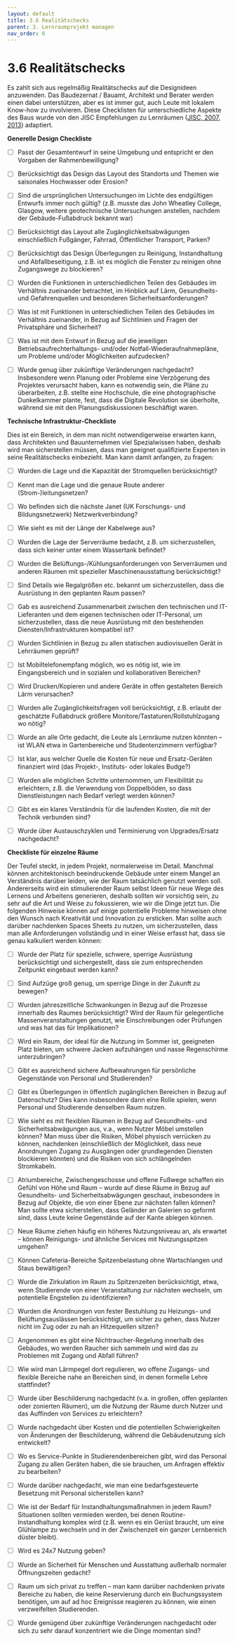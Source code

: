 ```yaml
---
layout: default
title: 3.6 Realitätschecks
parent: 3. Lernraumprojekt managen
nav_order: 6
---
```


# 3.6 Realitätschecks
Es zahlt sich aus regelmäßig Realitätschecks auf die Designideen
anzuwenden. Das Baudezernat / Bauamt, Architekt und Berater werden einen
dabei unterstützen, aber es ist immer gut, auch Leute mit lokalem
Know-how zu involvieren. Diese Checklisten für unterschiedliche Aspekte
des Baus wurde von den JISC Empfehlungen zu Lernräumen ([JISC, 2007, 2013](../Referenzen.md)) adaptiert.

**Generelle Design Checkliste**

- [ ]   Passt der Gesamtentwurf in seine Umgebung und entspricht er den
    Vorgaben der Rahmenbewilligung?

- [ ]   Berücksichtigt das Design das Layout des Standorts und Themen wie
    saisonales Hochwasser oder Erosion?

- [ ]   Sind die ursprünglichen Untersuchungen im Lichte des endgültigen
    Entwurfs immer noch gültig? (z.B. musste das John Wheatley College,
    Glasgow, weitere geotechnische Untersuchungen anstellen, nachdem der
    Gebäude-Fußabdruck bekannt war)

- [ ]  Berücksichtigt das Layout alle Zugänglichkeitsabwägungen
    einschließlich Fußgänger, Fahrrad, Öffentlicher Transport, Parken?

- [ ]  Berücksichtigt das Design Überlegungen zu Reinigung, Instandhaltung
    und Abfallbeseitigung, z.B. ist es möglich die Fenster zu reinigen
    ohne Zugangswege zu blockieren?

- [ ]  Wurden die Funktionen in unterschiedlichen Teilen des Gebäudes im
    Verhältnis zueinander betrachtet, im Hinblick auf Lärm, Gesundheits-
    und Gefahrenquellen und besonderen Sicherheitsanforderungen?

- [ ]  Was ist mit Funktionen in unterschiedlichen Teilen des Gebäudes im
    Verhältnis zueinander, in Bezug auf Sichtlinien und Fragen der
    Privatsphäre und Sicherheit?

- [ ]  Was ist mit dem Entwurf in Bezug auf die jeweiligen
    Betriebsaufrechterhaltungs- und/oder Notfall-Wiederaufnahmepläne, um
    Probleme und/oder Möglichkeiten aufzudecken?

- [ ]  Wurde genug über zukünftige Veränderungen nachgedacht? Insbesondere
    wenn Planung oder Probleme eine Verzögerung des Projektes verursacht
    haben, kann es notwendig sein, die Pläne zu überarbeiten, z.B.
    stellte eine Hochschule, die eine photographische Dunkelkammer
    plante, fest, dass die Digitale Revolution sie überholte, während
    sie mit den Planungsdiskussionen beschäftigt waren.

**Technische Infrastruktur-Checkliste**

Dies ist ein Bereich, in dem man nicht notwendigerweise erwarten kann,
dass Architekten und Bauunternehmen viel Spezialwissen haben, deshalb
wird man sicherstellen müssen, dass man geeignet qualifizierte Experten
in seine Realitätschecks einbezieht. Man kann damit anfangen, zu fragen:

- [ ]  Wurden die Lage und die Kapazität der Stromquellen berücksichtigt?

- [ ]  Kennt man die Lage und die genaue Route anderer
    (Strom-)leitungsnetzen?

- [ ]  Wo befinden sich die nächste Janet (UK Forschungs- und
    Bildungsnetzwerk) Netzwerkverbindung?

- [ ]  Wie sieht es mit der Länge der Kabelwege aus?

- [ ]  Wurden die Lage der Serverräume bedacht, z.B. um sicherzustellen,
    dass sich keiner unter einem Wassertank befindet?

- [ ]  Wurden die Belüftungs-/Kühlungsanforderungen von Serverräumen und
    anderen Räumen mit spezieller Maschinenausstattung berücksichtigt?

- [ ]  Sind Details wie Regalgrößen etc. bekannt um sicherzustellen, dass
    die Ausrüstung in den geplanten Raum passen?

- [ ]  Gab es ausreichend Zusammenarbeit zwischen den technischen und
    IT-Lieferanten und dem eigenen technischen oder IT-Personal, um
    sicherzustellen, dass die neue Ausrüstung mit den bestehenden
    Diensten/Infrastrukturen kompatibel ist?

- [ ]  Wurden Sichtlinien in Bezug zu allen statischen audiovisuellen Gerät
    in Lehrräumen geprüft?

- [ ]  Ist Mobiltelefonempfang möglich, wo es nötig ist, wie im
    Eingangsbereich und in sozialen und kollaborativen Bereichen?

- [ ]  Wird Drucken/Kopieren und andere Geräte in offen gestalteten Bereich
    Lärm verursachen?

- [ ]  Wurden alle Zugänglichkeitsfragen voll berücksichtigt, z.B. erlaubt
    der geschätzte Fußabdruck größere
    Monitore/Tastaturen/Rollstuhlzugang wo nötig?

- [ ]  Wurde an alle Orte gedacht, die Leute als Lernräume nutzen könnten –
    ist WLAN etwa in Gartenbereiche und Studentenzimmern verfügbar?

- [ ]  Ist klar, aus welcher Quelle die Kosten für neue und Ersatz-Geräten
    finanziert wird (das Projekt-, Instituts- oder lokales Budge?)

- [ ]  Wurden alle möglichen Schritte unternommen, um Flexibilität zu
    erleichtern, z.B. die Verwendung von Doppelböden, so dass
    Dienstleistungen nach Bedarf verlegt werden können?

- [ ]  Gibt es ein klares Verständnis für die laufenden Kosten, die mit der
    Technik verbunden sind?

- [ ]  Wurde über Austauschzyklen und Terminierung von Upgrades/Ersatz
    nachgedacht?

**Checkliste für einzelne Räume**

Der Teufel steckt, in jedem Projekt, normalerweise im Detail. Manchmal
können architektonisch beeindruckende Gebäude unter einem Mangel an
Verständnis darüber leiden, wie der Raum tatsächlich genutzt werden
soll. Andererseits wird ein stimulierender Raum selbst Ideen für neue
Wege des Lernens und Arbeitens generieren, deshalb sollten wir
vorsichtig sein, zu sehr auf die Art und Weise zu fokussieren, wie wir
die Dinge jetzt tun. Die folgenden Hinweise können auf einige
potentielle Probleme hinweisen ohne den Wunsch nach Kreativität und
Innovation zu ersticken. Man sollte auch darüber nachdenken Spaces
Sheets zu nutzen, um sicherzustellen, dass man alle Anforderungen
vollständig und in einer Weise erfasst hat, dass sie genau kalkuliert
werden können:

- [ ]  Wurde der Platz für spezielle, schwere, sperrige Ausrüstung
    berücksichtigt und sichergestellt, dass sie zum entsprechenden
    Zeitpunkt eingebaut werden kann?

- [ ]  Sind Aufzüge groß genug, um sperrige Dinge in der Zukunft zu
    bewegen?

- [ ]  Wurden jahreszeitliche Schwankungen in Bezug auf die Prozesse
    innerhalb des Raumes berücksichtigt? Wird der Raum für gelegentliche
    Massenveranstaltungen genutzt, wie Einschreibungen oder Prüfungen
    und was hat das für Implikationen?

- [ ]  Wird ein Raum, der ideal für die Nutzung im Sommer ist, geeigneten
    Platz bieten, um schwere Jacken aufzuhängen und nasse Regenschirme
    unterzubringen?

- [ ]  Gibt es ausreichend sichere Aufbewahrungen für persönliche
    Gegenstände von Personal und Studierenden?

- [ ]  Gibt es Überlegungen in öffentlich zugänglichen Bereichen in Bezug
    auf Datenschutz? Dies kann insbesondere dann eine Rolle spielen,
    wenn Personal und Studierende denselben Raum nutzen.

- [ ]  Wie sieht es mit flexiblen Räumen in Bezug auf Gesundheits- und
    Sicherheitsabwägungen aus, v.a., wenn Nutzer Möbel umstellen können?
    Man muss über die Risiken, Möbel physisch verrücken zu können,
    nachdenken (einschließlich der Möglichkeit, dass neue Anordnungen
    Zugang zu Ausgängen oder grundlegenden Diensten blockieren könnten)
    und die Risiken von sich schlängelnden Stromkabeln.

- [ ]  Atriumbereiche, Zwischengeschosse und offene Fußwege schaffen ein
    Gefühl von Höhe und Raum – wurde auf diese Räume in Bezug auf
    Gesundheits- und Sicherheitsabwägungen geschaut, insbesondere in
    Bezug auf Objekte, die von einer Ebene zur nächsten fallen können?
    Man sollte etwa sicherstellen, dass Geländer an Galerien so geformt
    sind, dass Leute keine Gegenstände auf der Kante ablegen können.

- [ ]  Neue Räume ziehen häufig ein höheres Nutzungsniveau an, als erwartet
    – können Reinigungs- und ähnliche Services mit Nutzungsspitzen
    umgehen?

- [ ]  Können Cafeteria-Bereiche Spitzenbelastung ohne Wartschlangen und
    Staus bewältigen?

- [ ]  Wurde die Zirkulation im Raum zu Spitzenzeiten berücksichtigt, etwa,
    wenn Studierende von einer Veranstaltung zur nächsten wechseln, um
    potentielle Engstellen zu identifizieren?

- [ ]  Wurden die Anordnungen von fester Bestuhlung zu Heizungs- und
    Belüftungsauslässen berücksichtigt, um sicher zu gehen, dass Nutzer
    nicht im Zug oder zu nah an Hitzequellen sitzen?

- [ ]  Angenommen es gibt eine Nichtraucher-Regelung innerhalb des
    Gebäudes, wo werden Raucher sich sammeln und wird das zu Problemen
    mit Zugang und Abfall führen?

- [ ]  Wie wird man Lärmpegel dort regulieren, wo offene Zugangs- und
    flexible Bereiche nahe an Bereichen sind, in denen formelle Lehre
    stattfindet?

- [ ]  Wurde über Beschilderung nachgedacht (v.a. in großen, offen
    geplanten oder zonierten Räumen), um die Nutzung der Räume durch
    Nutzer und das Auffinden von Services zu erleichtern?

- [ ]  Wurde nachgedacht über Kosten und die potentiellen Schwierigkeiten
    von Änderungen der Beschilderung, während die Gebäudenutzung sich
    entwickelt?

- [ ]  Wo es Service-Punkte in Studierendenbereichen gibt, wird das
    Personal Zugang zu allen Geräten haben, die sie brauchen, um
    Anfragen effektiv zu bearbeiten?

- [ ]  Wurde darüber nachgedacht, wie man eine bedarfsgesteuerte Besetzung
    mit Personal sicherstellen kann?

- [ ]  Wie ist der Bedarf für Instandhaltungsmaßnahmen in jedem Raum?
    Situationen sollten vermieden werden, bei denen
    Routine-Instandhaltung komplex wird (z.B. wenn es ein Gerüst
    braucht, um eine Glühlampe zu wechseln und in der Zwischenzeit ein
    ganzer Lernbereich düster bleibt).

- [ ]  Wird es 24x7 Nutzung geben?

- [ ]  Wurde an Sicherheit für Menschen und Ausstattung außerhalb normaler
    Öffnungszeiten gedacht?

- [ ]  Raum um sich privat zu treffen – man kann darüber nachdenken private
    Bereiche zu haben, die keine Reservierung durch ein Buchungssystem
    benötigen, um auf ad hoc Ereignisse reagieren zu können, wie einen
    verzweifelten Studierenden.

- [ ]  Wurde genügend über zukünftige Veränderungen nachgedacht oder sich
    zu sehr darauf konzentriert wie die Dinge momentan sind?

